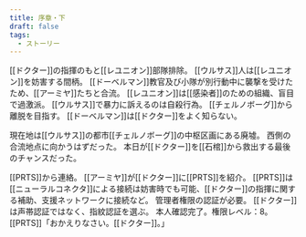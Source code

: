 ```yaml
---
title: 序章・下
draft: false
tags:
  - ストーリー
---
```

[[ドクター]]の指揮のもと[[レユニオン]]部隊排除。
[[ウルサス]]人は[[レユニオン]]を妨害する間柄。
[[ドーベルマン]]教官及び小隊が別行動中に襲撃を受けたため、[[アーミヤ]]たちと合流。
[[レユニオン]]は[[感染者]]のための組織、盲目で過激派。
[[ウルサス]]で暴力に訴えるのは自殺行為。
[[チェルノボーグ]]から離脱を目指す。
[[ドーベルマン]]は[[ドクター]]をよく知らない。

現在地は[[ウルサス]]の都市[[チェルノボーグ]]の中枢区画にある廃墟。
西側の合流地点に向かうはずだった。
本日が[[ドクター]]を[[石棺]]から救出する最後のチャンスだった。

[[PRTS]]から連絡。
[[アーミヤ]]が[[ドクター]]に[[PRTS]]を紹介。
[[PRTS]]は[[ニューラルコネクタ]]による接続は妨害時でも可能、[[ドクター]]の指揮に関する補助、支援ネットワークに接続など。
管理者権限の認証が必要。
[[ドクター]]は声帯認証ではなく、指紋認証を選ぶ。
本人確認完了。権限レベル：8。
[[PRTS]]「おかえりなさい。[[ドクター]]。」
